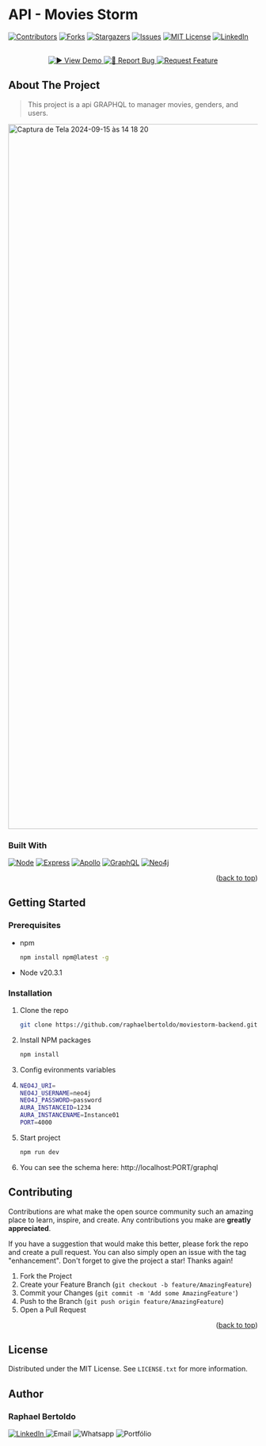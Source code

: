 # API - Movies Storm 
[![Contributors][contributors-shield]][contributors-url]
[![Forks][forks-shield]][forks-url]
[![Stargazers][stars-shield]][stars-url]
[![Issues][issues-shield]][issues-url]
[![MIT License][license-shield]][license-url]
[![LinkedIn][linkedin-shield]][linkedin-url]

<p align="center">
    <br />
    <a href="https://movie-storm.netlify.app/">
        <img src="https://img.shields.io/badge/-▶️_View_Demo-4CAF50?style=for-the-badge" alt="▶️ View Demo">
    </a>
    <a href="https://github.com/raphaelbertoldo/moviestorm-backend/issues/new?labels=bug&template=bug-report---.md">
        <img src="https://img.shields.io/badge/-🐛_Report_Bug-FF6347?style=for-the-badge" alt="🐛 Report Bug"> 
    </a>
    <a href="https://github.com/raphaelbertoldo/moviestorm-backend/issues/new?labels=enhancement&template=feature-request---.md">
        <img src="https://img.shields.io/badge/-💡_Request_Feature-4682B4?style=for-the-badge" alt="Request Feature"> 
    </a>
</p>


## About The Project
> This project is a api GRAPHQL to manager movies, genders, and users.
<img width="1422" alt="Captura de Tela 2024-09-15 às 14 18 20" src="https://github.com/user-attachments/assets/617a744e-1abf-4b40-b5bf-c312e5f46e59">


### Built With

[![Node][Node.js]][Node-url]
[![Express][Express]][Express-url]
[![Apollo][Apollo]][Apollo-url]
[![GraphQL][GraphQL]][GraphQL-url]
[![Neo4j][Neo4j]][Neo4j-url]

<p align="right">(<a href="#readme-top">back to top</a>)</p>

<!-- GETTING STARTED -->
##  Getting Started
### Prerequisites

* npm
  ```sh
  npm install npm@latest -g
  ```
- Node v20.3.1

### Installation

1. Clone the repo
   ```sh
   git clone https://github.com/raphaelbertoldo/moviestorm-backend.git
   ```
2. Install NPM packages
   ```sh
   npm install
   ```
3. Config evironments variables
4. ```sh
   NEO4J_URI=
   NEO4J_USERNAME=neo4j
   NEO4J_PASSWORD=password
   AURA_INSTANCEID=1234
   AURA_INSTANCENAME=Instance01
   PORT=4000
   ```
6. Start project
   ```sh
   npm run dev
   ```
7. You can see the schema here: http://localhost:PORT/graphql

<!-- CONTRIBUTING -->
## Contributing

Contributions are what make the open source community such an amazing place to learn, inspire, and create. Any contributions you make are **greatly appreciated**.

If you have a suggestion that would make this better, please fork the repo and create a pull request. You can also simply open an issue with the tag "enhancement".
Don't forget to give the project a star! Thanks again!

1. Fork the Project
2. Create your Feature Branch (`git checkout -b feature/AmazingFeature`)
3. Commit your Changes (`git commit -m 'Add some AmazingFeature'`)
4. Push to the Branch (`git push origin feature/AmazingFeature`)
5. Open a Pull Request


<p align="right">(<a href="#readme-top">back to top</a>)</p>

<!-- LICENSE -->
## License

Distributed under the MIT License. See `LICENSE.txt` for more information.

## Author 
### Raphael Bertoldo
<a href="https://www.linkedin.com/in/raphaelbertoldo/">
  <img src="https://img.shields.io/badge/LinkedIn-0077B5?style=for-the-badge&logo=linkedin&logoColor=white" alt="LinkedIn" />
</a>
<a href="mailto:raphaelferreirabertoldo@gmail.com" style="text-decoration: none !important">
  <img src="https://img.shields.io/badge/Email-D14836?style=for-the-badge&logo=gmail&logoColor=white" alt="Email" />
</a>
<a href="https://api.whatsapp.com/send?phone=5534993139666" style="text-decoration: none !important">
  <img src="https://img.shields.io/badge/WhatsApp-25D366?style=for-the-badge&logo=whatsapp&logoColor=white" alt="Whatsapp" />
</a>
<a href="https://raphaelfb-portfolio.netlify.app/" style="text-decoration: none !important">
  <img src="https://img.shields.io/badge/Portfolio-000080?style=for-the-badge&logo=todoist&logoColor=fff" alt="Portfólio" />
</a>


[contributors-shield]: https://img.shields.io/github/contributors/raphaelbertoldo/moviestorm-backend.svg?style=for-the-badge
[contributors-url]: https://github.com/raphaelbertoldo/moviestorm-backend/graphs/contributors
[forks-shield]: https://img.shields.io/github/forks/raphaelbertoldo/moviestorm-backend?style=for-the-badge
[forks-url]: https://github.com/raphaelbertoldo/moviestorm-backend/network/members
[stars-shield]: https://img.shields.io/github/stars/raphaelbertoldo/moviestorm-backend.svg?style=for-the-badge
[stars-url]: https://github.com/raphaelbertoldo/moviestorm-backend/stargazers
[issues-shield]: https://img.shields.io/github/issues/raphaelbertoldo/moviestorm-backend.svg?style=for-the-badge
[issues-url]: https://github.com/raphaelbertoldo/moviestorm-backend/issues
[license-shield]: https://img.shields.io/github/license/raphaelbertoldo/moviestorm-backend.svg?style=for-the-badge
[license-url]: https://github.com/raphaelbertoldo/moviestorm-backend/blob/master/LICENSE.txt
[linkedin-shield]: https://img.shields.io/badge/-LinkedIn-black.svg?style=for-the-badge&logo=linkedin&colorB=555
[linkedin-url]: https://linkedin.com/in/raphaelbertoldo
[Apollo]: https://img.shields.io/badge/Apollo_Server-311C87?&style=for-the-badge&logo=Apollo%20GraphQL&logoColor=white
[Apollo-url]: https://www.apollographql.com/docs/apollo-server/
[Express]: https://img.shields.io/badge/Express-20232A?style=for-the-badge&logo=express&logoColor=yellow
[Express-url]: https://expressjs.com/pt-br/
[Node.js]: https://img.shields.io/badge/Node.js-35495E?style=for-the-badge&logo=nodedotjs&logoColor=4FC08D
[Node-url]: https://nodejs.org/
[GraphQL]: https://img.shields.io/badge/GraphQL-E10098?style=for-the-badge&logo=GraphQL
[GraphQL-url]: https://GraphQL-lang.com/documentation/
[Neo4j]: https://img.shields.io/badge/Neo4j-018bff?style=for-the-badge&logo=neo4j&logoColor=white
[Neo4j-url]: [https://-lang.com/documentation/](https://neo4j.com/docs/)
